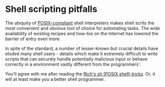 # Shell scripting pitfalls

The ubiquity of [POSIX-compliant](https://en.wikipedia.org/wiki/POSIX)
shell interpreters makes shell scrits the most convenient and obvious
tool of choice for automating tasks. The wide availability of existing
recipes and how-tos on the Internet has lowered the barrier of entry
even more.

In spite of the standard, a number of lesser-known but crucial
details have eluded many shell users - details which make it
extremely difficult to write scripts that can securely
handle potentially malicious input or behave correctly in a environment
vastly different from the programmers'.

You'll agree with me after reading the
[Rich's sh (POSIX shell) tricks](https://www.etalabs.net/sh_tricks.html).
Or, it will at least make you a better shell programmer.

